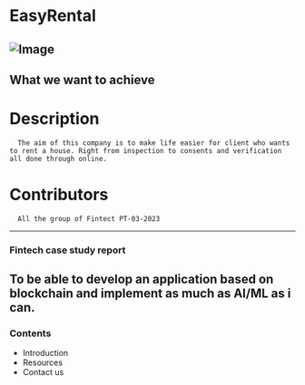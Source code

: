 # EasyRental
![Image](https://fitsmallbusiness.com/wp-content/uploads/2020/03/FeatureImage_buying-your-first-rental-property.jpg)
---
## What we want to achieve
   # Description 
      The aim of this company is to make life easier for client who wants to rent a house. Right from inspection to consents and verification all done through online. 
   # Contributors
      All the group of Fintect PT-03-2023

---
### Fintech case study report
   To be able to develop an application based on blockchain and implement as much as AI/ML as i can.
---
### Contents
   - Introduction
   - Resources
   - Contact us
    
